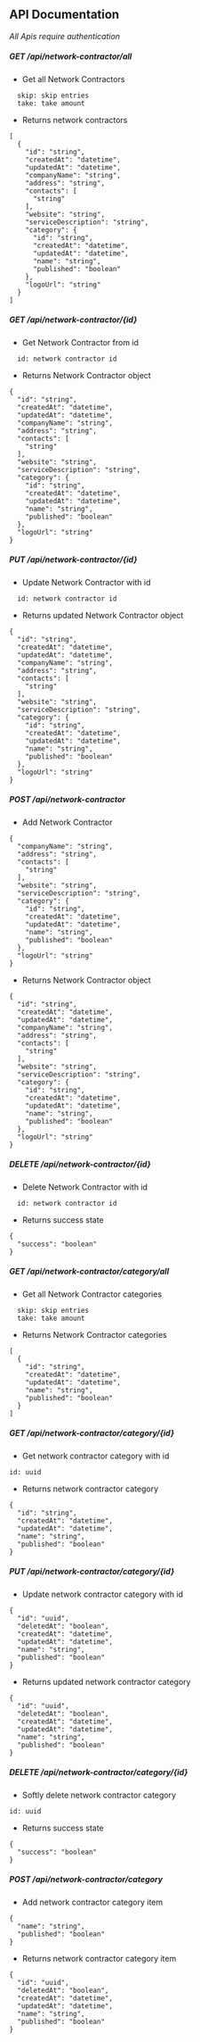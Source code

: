 ## API Documentation

*All Apis require authentication*

##### GET /api/network-contractor/all
* Get all Network Contractors
```
  skip: skip entries
  take: take amount
```
* Returns network contractors
```
[
  {
    "id": "string",
    "createdAt": "datetime",
    "updatedAt": "datetime",
    "companyName": "string",
    "address": "string",
    "contacts": [
      "string"
    ],
    "website": "string",
    "serviceDescription": "string",
    "category": {
      "id": "string",
      "createdAt": "datetime",
      "updatedAt": "datetime",
      "name": "string",
      "published": "boolean"
    },
    "logoUrl": "string"
  }
]
```

##### GET /api/network-contractor/{id}
* Get Network Contractor from id
```
  id: network contractor id
```
* Returns Network Contractor object
```
{
  "id": "string",
  "createdAt": "datetime",
  "updatedAt": "datetime",
  "companyName": "string",
  "address": "string",
  "contacts": [
    "string"
  ],
  "website": "string",
  "serviceDescription": "string",
  "category": {
    "id": "string",
    "createdAt": "datetime",
    "updatedAt": "datetime",
    "name": "string",
    "published": "boolean"
  },
  "logoUrl": "string"
}
```

##### PUT /api/network-contractor/{id}
* Update Network Contractor with id
```
  id: network contractor id
```
* Returns updated Network Contractor object
```
{
  "id": "string",
  "createdAt": "datetime",
  "updatedAt": "datetime",
  "companyName": "string",
  "address": "string",
  "contacts": [
    "string"
  ],
  "website": "string",
  "serviceDescription": "string",
  "category": {
    "id": "string",
    "createdAt": "datetime",
    "updatedAt": "datetime",
    "name": "string",
    "published": "boolean"
  },
  "logoUrl": "string"
}
```

##### POST /api/network-contractor
* Add Network Contractor
```
{
  "companyName": "string",
  "address": "string",
  "contacts": [
    "string"
  ],
  "website": "string",
  "serviceDescription": "string",
  "category": {
    "id": "string",
    "createdAt": "datetime",
    "updatedAt": "datetime",
    "name": "string",
    "published": "boolean"
  },
  "logoUrl": "string"
}
```
* Returns Network Contractor object
```
{
  "id": "string",
  "createdAt": "datetime",
  "updatedAt": "datetime",
  "companyName": "string",
  "address": "string",
  "contacts": [
    "string"
  ],
  "website": "string",
  "serviceDescription": "string",
  "category": {
    "id": "string",
    "createdAt": "datetime",
    "updatedAt": "datetime",
    "name": "string",
    "published": "boolean"
  },
  "logoUrl": "string"
}
```

##### DELETE /api/network-contractor/{id}
* Delete Network Contractor with id
```
  id: network contractor id
```
* Returns success state
```
{
  "success": "boolean"
}
```

##### GET /api/network-contractor/category/all
* Get all Network Contractor categories
```
  skip: skip entries
  take: take amount
```
* Returns Network Contractor categories
```
[
  {
    "id": "string",
    "createdAt": "datetime",
    "updatedAt": "datetime",
    "name": "string",
    "published": "boolean"
  }
]
```

##### GET /api/network-contractor/category/{id}
* Get network contractor category with id
```
id: uuid
```
* Returns network contractor category
```
{
  "id": "string",
  "createdAt": "datetime",
  "updatedAt": "datetime",
  "name": "string",
  "published": "boolean"
}
```

##### PUT /api/network-contractor/category/{id}
* Update network contractor category with id
```
{
  "id": "uuid",
  "deletedAt": "boolean",
  "createdAt": "datetime",
  "updatedAt": "datetime",
  "name": "string",
  "published": "boolean"
}
```
* Returns updated network contractor category
```
{
  "id": "uuid",
  "deletedAt": "boolean",
  "createdAt": "datetime",
  "updatedAt": "datetime",
  "name": "string",
  "published": "boolean"
}
```

##### DELETE /api/network-contractor/category/{id}
* Softly delete network contractor category
```
id: uuid
```
* Returns success state
```
{
  "success": "boolean"
}
```

##### POST /api/network-contractor/category
* Add network contractor category item
```
{
  "name": "string",
  "published": "boolean"
}
```
* Returns network contractor category item
```
{
  "id": "uuid",
  "deletedAt": "boolean",
  "createdAt": "datetime",
  "updatedAt": "datetime",
  "name": "string",
  "published": "boolean"
}
```
